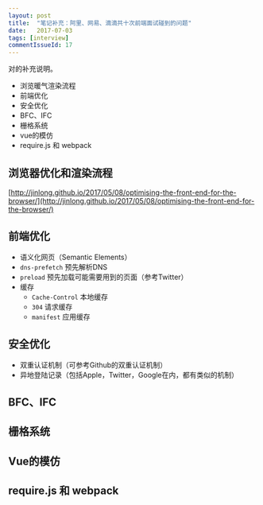 ```yaml
---
layout: post
title:  "笔记补充：阿里、网易、滴滴共十次前端面试碰到的问题"
date:   2017-07-03
tags: [interview]
commentIssueId: 17
---
```


对[](https://zhoukekestar.github.io/notes/2017/06/07/interview-answers.html)的补充说明。
* 浏览暖气渲染流程
* 前端优化
* 安全优化
* BFC、IFC
* 栅格系统
* vue的模仿
* require.js 和 webpack

## 浏览器优化和渲染流程
[http://jinlong.github.io/2017/05/08/optimising-the-front-end-for-the-browser/](http://jinlong.github.io/2017/05/08/optimising-the-front-end-for-the-browser/)


## 前端优化
* 语义化网页（Semantic Elements）
* `dns-prefetch` 预先解析DNS
* `preload` 预先加载可能需要用到的页面（参考Twitter）
* 缓存
  * `Cache-Control` 本地缓存
  * `304` 请求缓存
  * `manifest` 应用缓存

## 安全优化
* 双重认证机制（可参考Github的双重认证机制）
* 异地登陆记录（包括Apple，Twitter，Google在内，都有类似的机制）

## BFC、IFC

## 栅格系统

## Vue的模仿

## require.js 和 webpack
